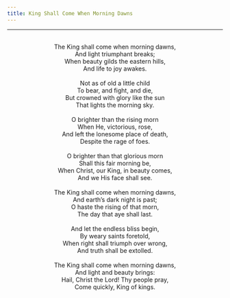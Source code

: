 ```yaml
---
title: King Shall Come When Morning Dawns
---
```


---
<center>
<br/>
The King shall come when morning dawns,<br/>
And light triumphant breaks;<br/>
When beauty gilds the eastern hills,<br/>
And life to joy awakes.<br/>
<br/>
Not as of old a little child<br/>
To bear, and fight, and die,<br/>
But crowned with glory like the sun<br/>
That lights the morning sky.<br/>
<br/>
O brighter than the rising morn<br/>
When He, victorious, rose,<br/>
And left the lonesome place of death,<br/>
Despite the rage of foes.<br/>
<br/>
O brighter than that glorious morn<br/>
Shall this fair morning be,<br/>
When Christ, our King, in beauty comes,<br/>
And we His face shall see.<br/>
<br/>
The King shall come when morning dawns,<br/>
And earth’s dark night is past;<br/>
O haste the rising of that morn,<br/>
The day that aye shall last.<br/>
<br/>
And let the endless bliss begin,<br/>
By weary saints foretold,<br/>
When right shall triumph over wrong,<br/>
And truth shall be extolled.<br/>
<br/>
The King shall come when morning dawns,<br/>
And light and beauty brings:<br/>
Hail, Christ the Lord! Thy people pray,<br/>
Come quickly, King of kings.<br/>

</center>